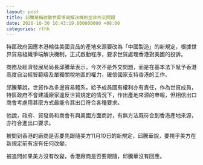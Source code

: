 ```yaml
---
layout: post
title: 邱騰華稱啟動世貿爭端解決機制並非外交問題
date: 2020-10-30 16:43:19.000000000 +08:00
categories: rthk
---
```


特區政府因應本港輸往美國貨品的產地來源要改為「中國製造」的新規定，根據世界貿易組織爭端解決機制，正式啟動程序，要求世貿處理香港對美國的投訴。

商務及經濟發展局局長邱騰華表示，今次不是外交問題，而是在基本法下賦予香港高度自治經貿範疇及單獨關稅地區的權力，確信國家支持香港的工作。

邱騰華說，世貿作為多邊貿易體系，給予成員國有權利亦有責任，作為世貿成員，特區政府不會建議廠家違反世貿規定的情況下，作出產地來源的申報，但相信出口商會考慮用甚麼方式最能令其出口符合各種要求。

他說，政府、貿發局和商會有與美國方面商討，有無方法既符合到香港產地來源，亦符合進出口要求。

被問到香港的廠商是否要先跟隨美方11月10日的新規定，邱騰華說，要視乎美方在新規定前有沒有任何改變。

被追問如果美方沒有改變，香港廠商是否要跟隨，邱騰華沒有回應。
